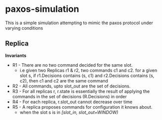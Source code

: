 # paxos-simulation

This is a simple simulation attempting to mimic the paxos protocol under varying conditions

## Replica

**Invariants**

- R1 - There are no two command decided for the same slot. 
    - i.e given two Replicas r1 & r2, two commands c1 and c2. for a 
given slot s, if r1.Decisions contains (s, c1) and r2.Decisions contains (s, c2), then c1 and c2 are the same command
- R2 - All commands, upto slot_out are the set of decisions.
- R3 - For all replicas r, r.state is essentially the result of applying the commands in the set of decisions 
(R.Decisions) in order
- R4 - For each replica, r.slot_out cannot decrease over time
- R5 - A replica proposes commands for configuration it knows about. 
    - when the slot s is in *[slot_in, slot_out+WINDOW)*